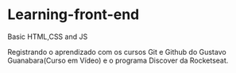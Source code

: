 # Learning-front-end
 Basic HTML,CSS and JS

 Registrando o aprendizado com os cursos Git e Github do Gustavo Guanabara(Curso em Vídeo) e o programa Discover da Rocketseat.
